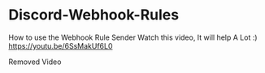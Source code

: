 # Discord-Webhook-Rules
How to use the Webhook Rule Sender
Watch this video, It will help A Lot :)
https://youtu.be/6SsMakUf6L0

Removed Video

